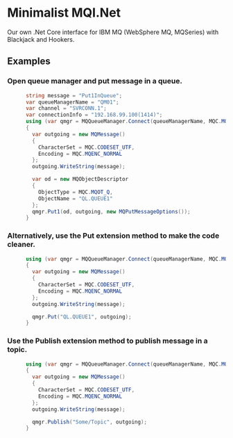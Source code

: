 # Minimalist MQI.Net
Our own .Net Core interface for IBM MQ (WebSphere MQ, MQSeries) with Blackjack and Hookers.

## Examples
### Open queue manager and put message in a queue.
```csharp
      string message = "Put1InQueue";
      var queueManagerName = "QM01";
      var channel = "SVRCONN.1";
      var connectionInfo = "192.168.99.100(1414)";
      using (var qmgr = MQQueueManager.Connect(queueManagerName, MQC.MQCO_NONE, channel, connectionInfo))
      {
        var outgoing = new MQMessage()
        {
          CharacterSet = MQC.CODESET_UTF,
          Encoding = MQC.MQENC_NORMAL
        };
        outgoing.WriteString(message);

        var od = new MQObjectDescriptor
        {
          ObjectType = MQC.MQOT_Q,
          ObjectName = "QL.QUEUE1"
        };
        qmgr.Put1(od, outgoing, new MQPutMessageOptions());
      }
```
### Alternatively, use the Put extension method to make the code cleaner.
```csharp
      using (var qmgr = MQQueueManager.Connect(queueManagerName, MQC.MQCO_NONE, channel, connectionInfo))
      {
        var outgoing = new MQMessage()
        {
          CharacterSet = MQC.CODESET_UTF,
          Encoding = MQC.MQENC_NORMAL
        };
        outgoing.WriteString(message);

        qmgr.Put("QL.QUEUE1", outgoing);
      }
```
### Use the Publish extension method to publish message in a topic.
```csharp
      using (var qmgr = MQQueueManager.Connect(queueManagerName, MQC.MQCO_NONE, channel, connectionInfo))
      {
        var outgoing = new MQMessage()
        {
          CharacterSet = MQC.CODESET_UTF,
          Encoding = MQC.MQENC_NORMAL
        };
        outgoing.WriteString(message);

        qmgr.Publish("Some/Topic", outgoing);
      }
```

